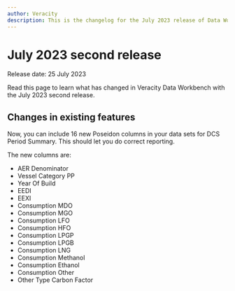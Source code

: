 ```yaml
---
author: Veracity
description: This is the changelog for the July 2023 release of Data Workbench.
---
```


# July 2023 second release

Release date: 25 July 2023

Read this page to learn what has changed in Veracity Data Workbench with the July 2023 second release.

## Changes in existing features

Now, you can include 16 new Poseidon columns in your data sets for DCS Period Summary. This should let you do correct reporting. 

The new columns are:
* AER Denominator
* Vessel Category PP
* Year Of Build
* EEDI
* EEXI
* Consumption MDO
* Consumption MGO
* Consumption LFO
* Consumption HFO
* Consumption LPGP
* Consumption LPGB
* Consumption LNG
* Consumption Methanol
* Consumption Ethanol
* Consumption Other
* Other Type Carbon Factor 
